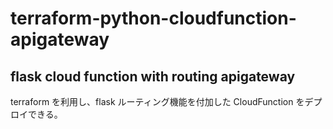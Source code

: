 # terraform-python-cloudfunction-apigateway

## flask cloud function with routing apigateway

terraform を利用し、flask ルーティング機能を付加した CloudFunction をデプロイできる。
